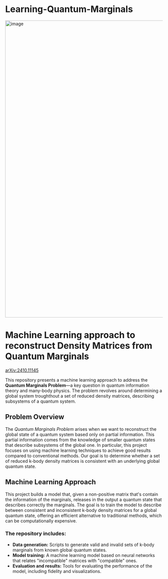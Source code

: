 # Learning-Quantum-Marginals

<img width="949" alt="image" src="https://github.com/user-attachments/assets/5bf1cc55-1278-40e7-ae35-c863d0bf5fae">

# Machine Learning approach to reconstruct Density Matrices from Quantum Marginals

[arXiv:2410.11145](arXiv:2410.11145)


This repository presents a machine learning approach to address the **Quantum Marginals Problem**—a key question in quantum information theory and many-body physics. The problem revolves around determining a global system troughthout a set of reduced density matrices, describing subsystems of a quantum system.

## Problem Overview

The *Quantum Marginals Problem* arises when we want to reconstruct the global state of a quantum system based only on partial information. This partial information comes from the knowledge of smaller quantum states that describe subsystems of the global one. In particular, this project focuses on using machine learning techniques to achieve good results compared to conventional methods. Our goal is to determine whether a set of reduced k-body density matrices is consistent with an underlying global quantum state.

## Machine Learning Approach

This project builds a model that, given a non-positive matrix that's contain the information of the marginals, releases in the output a quantum state that describes correctly the marginals. The goal is to train the model to describe between consistent and inconsistent k-body density matrices for a global quantum state, offering an efficient alternative to traditional methods, which can be computationally expensive.

### The repository includes:
- **Data generation:** Scripts to generate valid and invalid sets of k-body marginals from known global quantum states.
- **Model training:** A machine learning model based on neural networks that relates "incompatible" matrices with "compatible" ones.
- **Evaluation and results:** Tools for evaluating the performance of the model, including fidelity and visualizations.
